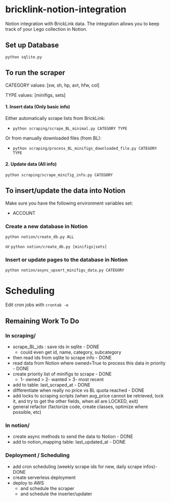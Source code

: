 # bricklink-notion-integration

Notion integration with BrickLink data.
The integration allows you to keep track of your Lego collection in Notion.

## Set up Database

`python sqlite.py`

## To run the scraper

CATEGORY values: [sw, sh, hp, avt, hfw, col]

TYPE values: [minifigs, sets]

#### 1. Insert data (Only basic info)

Either automatically scrape lists from BrickLink:

- `python scraping/scrape_BL_minimal.py CATEGORY TYPE`

Or from manually downloaded files (from BL):

- `python scraping/process_BL_minifigs_downloaded_file.py CATEGORY TYPE`

#### 2. Update data (All info)

`python scraping/scrape_minifig_info.py CATEGORY`

## To insert/update the data into Notion

Make sure you have the following environment variables set:

- ACCOUNT

### Create a new database in Notion

`python notion/create_db.py ALL`

or `python notion/create_db.py [minifigs|sets]`

### Insert or update pages to the database in Notion

`python notion/async_upsert_minifigs_data.py CATEGORY`

# Scheduling

Edit cron jobs with `crontab -e`

## Remaining Work To Do

### In scraping/

- scrape_BL_ids : save ids in sqlite - DONE
    - could even get id, name, category, subcategory
- then read ids from sqlite to scrape info - DONE
- read data from Notion where owned=True to process this data in priority - DONE
- create priority list of minifigs to scrape - DONE
    - 1- owned > 2- wanted > 3- most recent
- add to table:  last_scraped_at - DONE
- differentiate when really no price vs BL quota reached - DONE
- add locks to scraping scripts (when avg_price cannot be retrieved, lock it, and try to get the other fields, when all
  are LOCKED, exit)
- general refactor (factorize code, create classes, optimize where possible, etc)

### In notion/

- create async methods to send the data to Notion - DONE
- add to notion_mapping table: last_updated_at - DONE

### Deployment / Scheduling

- add cron scheduling (weekly scrape ids for new, daily scrape infos)- DONE
- create serverless deployment
- deploy to AWS
    - and schedule the scraper
    - and schedule the inserter/updater